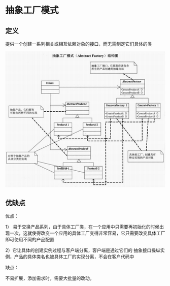# 抽象工厂模式





## 定义



提供一个创建一系列相关或相互依赖对象的接口，而无需制定它们具体的类



![](image/抽象工厂模式.png)



## 优缺点

优点：

1） 易于交换产品系列，由于具体工厂类，在一个应用中只需要再初始化的时候出现一次，这就使得改变一个应用的具体工厂变得非常容易，它只需要改变具体工厂即可使用不同的产品配置

2）它让具体的创建实例过程与客户端分离，客户端是通过它们的 抽象接口操纵实例，产品的具体类名也被具体工厂的实现分离，不会在客户代码中



缺点：

不易扩展，添加需求时，需要大批量的改动。
